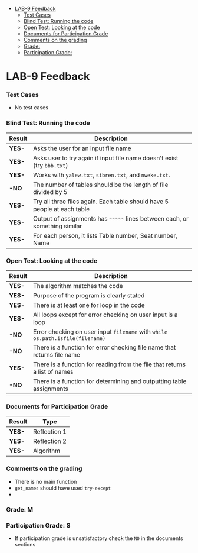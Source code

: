 <!-- code_chunk_output -->

- [LAB-9 Feedback](#lab-9-feedback)
    - [Test Cases](#test-cases)
    - [Blind Test: Running the code](#blind-test-running-the-code)
    - [Open Test: Looking at the code](#open-test-looking-at-the-code)
    - [Documents for Participation Grade](#documents-for-participation-grade)
    - [Comments on the grading](#comments-on-the-grading)
    - [Grade:](#grade)
    - [Participation Grade:](#participation-grade)

<!-- /code_chunk_output -->

# LAB-9 Feedback

### Test Cases

- No test cases

### Blind Test: Running the code

| Result     | Description                                                                              |
|------------|------------------------------------------------------------------------------------------|
| **YES-** | Asks the user for an input file name                                                    |
| **YES-** | Asks user to try again if input file name doesn't exist (try `bbb.txt`)                 |
| **YES-** | Works  with `yalew.txt`, `sibren.txt`, and `nweke.txt`. |
| **-NO** | The number of tables should be the length of file divided by 5 |
| **YES-** | Try all three files again. Each table should have 5 people at each table                |
| **YES-** | Output of assignments has `~~~~~` lines between each, or something similar              |
| **YES-** | For each person, it lists Table number, Seat number, Name                               |

### Open Test: Looking at the code

| Result     | Description                                                                              |
|------------|------------------------------------------------------------------------------------------|
| **YES-** | The algorithm matches the code                                           |
| **YES-** | Purpose of the program is clearly stated |  
| **YES-** | There is at least one for loop in the code                                              |
| **YES-** | All loops except for error checking on user input is a loop                             |
| **-NO** | Error checking on user input `filename` with  `while os.path.isfile(filename)` |
| **-NO** | There is a function for error checking file name that returns file name                 |
| **YES-** | There is a function for reading from the file that returns a list of names              |
| **-NO** | There is a function for determining and outputting table assignments                    |


### Documents for Participation Grade

|Result         |Type            |
|---------------|----------------|
|**YES-** | Reflection 1   |
|**YES-** | Reflection 2   |
|**YES-** | Algorithm      |

### Comments on the grading
- There is no main function
- `get_names` should have used `try-except`
- 

### Grade: M

### Participation Grade: S
 - If participation grade is unsatisfactory check the `NO` in the documents sections

